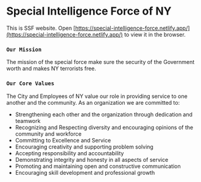 # Special Intelligence Force of NY

This is SSF website.
Open [https://special-intelligence-force.netlify.app/](https://special-intelligence-force.netlify.app/) to view it in the browser.


### `Our Mission`

The mission of the special force make sure the security of the Government worth and makes NY terrorists free.

### `Our Core Values`
The City and Employees of NY value our role in providing service to one another and the community. As an organization we are committed to:

- Strengthening each other and the organization through dedication and teamwork
- Recognizing and Respecting diversity and encouraging opinions of the community and workforce
- Committing to Excellence and Service
- Encouraging creativity and supporting problem solving
- Accepting responsibility and accountability
- Demonstrating integrity and honesty in all aspects of service
- Promoting and maintaining open and constructive communication
- Encouraging skill development and professional growth

